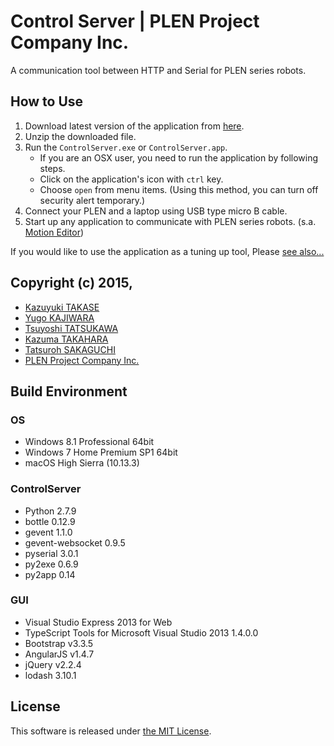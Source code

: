 Control Server | PLEN Project Company Inc.
===============================================================================

A communication tool between HTTP and Serial for PLEN series robots.

## How to Use

1. Download latest version of the application from [here](https://github.com/plenprojectcompany/plen-ControlServer/releases).
2. Unzip the downloaded file.
3. Run the `ControlServer.exe` or `ControlServer.app`.
    - If you are an OSX user, you need to run the application by following steps.
    - Click on the application's icon with `ctrl` key.
    - Choose `open` from menu items. (Using this method, you can turn off security alert temporary.)
4. Connect your PLEN and a laptop using USB type micro B cable.
5. Start up any application to communicate with PLEN series robots. (s.a. [Motion Editor](http://plen.jp/playground/motion-editor/))

If you would like to use the application as a tuning up tool, Please [see also...](http://plen.jp/playground/wiki/tutorials/plen2/tune)

## Copyright (c) 2015,
- [Kazuyuki TAKASE](https://github.com/Guvalif)
- [Yugo KAJIWARA](https://github.com/musubi05)
- [Tsuyoshi TATSUKAWA](https://github.com/tatsukawa)
- [Kazuma TAKAHARA](https://github.com/kzm4269)
- [Tatsuroh SAKAGUCHI](https://github.com/Tacha-S)
- [PLEN Project Company Inc.](https://plen.jp)

## Build Environment
### OS
- Windows 8.1 Professional 64bit
- Windows 7 Home Premium SP1 64bit
- macOS High Sierra (10.13.3)

### ControlServer
- Python 2.7.9
- bottle 0.12.9
- gevent 1.1.0
- gevent-websocket 0.9.5
- pyserial 3.0.1
- py2exe 0.6.9
- py2app 0.14

### GUI
- Visual Studio Express 2013 for Web
- TypeScript Tools for Microsoft Visual Studio 2013 1.4.0.0
- Bootstrap v3.3.5
- AngularJS v1.4.7
- jQuery v2.2.4
- lodash 3.10.1

## License
This software is released under [the MIT License](https://opensource.org/licenses/mit-license.php).
